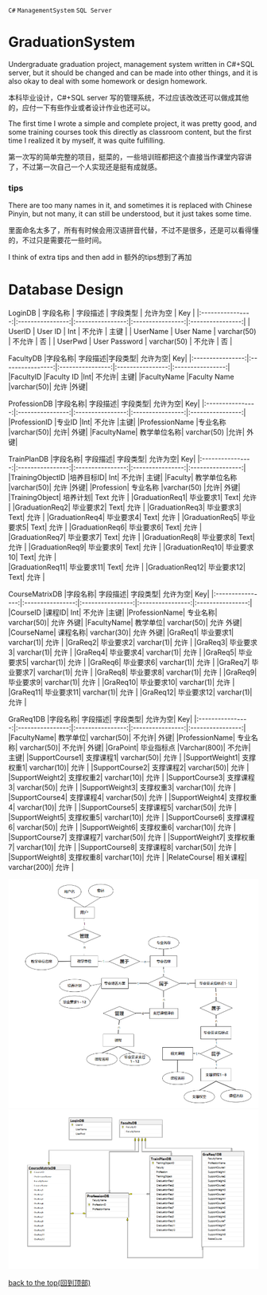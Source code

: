 `C#` `ManagementSystem` `SQL Server` 
# GraduationSystem

Undergraduate graduation project, management system written in C#+SQL server,
but it should be changed and can be made into other things, 
and it is also okay to deal with some homework or design homework.

本科毕业设计，C#+SQL server 写的管理系统，不过应该改改还可以做成其他的，应付一下有些作业或者设计作业也还可以。


The first time I wrote a simple and complete project, it was pretty good, 
and some training courses took this directly as classroom content,
but the first time I realized it by myself, it was quite fulfilling.

第一次写的简单完整的项目，挺菜的，一些培训班都把这个直接当作课堂内容讲了，不过第一次自己一个人实现还是挺有成就感。



### tips
There are too many names in it, and sometimes it is replaced with Chinese Pinyin, but not many, 
it can still be understood, but it just takes some time.

里面命名太多了，所有有时候会用汉语拼音代替，不过不是很多，还是可以看得懂的，不过只是需要花一些时间。

I think of extra tips and then add in
额外的tips想到了再加

# Database Design

LoginDB
| 字段名称   | 字段描述   | 字段类型   | 允许为空   | Key    |
|:----------------:|:----------------:|:----------------:|:----------------:|:----------------:|
| UserID |	User ID |	Int	| 不允许 |	主键 |
| UserName | User Name |	varchar(50) |	不允许 |	否 |
| UserPwd |	User Password |	varchar(50) |	不允许	| 否 |

FacultyDB
|字段名称|	字段描述|字段类型|	允许为空|	Key|
|:----------------:|:----------------:|:----------------:|:----------------:|:----------------:|
|FacultyID	|Faculty ID	|Int|	不允许|	主键|
|FacultyName	|Faculty Name	|varchar(50)|	允许	|外键|

ProfessionDB
|字段名称|	字段描述|	字段类型|	允许为空|	Key|
|:----------------:|:----------------:|:----------------:|:----------------:|:----------------:|
|ProfessionID	|专业ID	|Int|	不允许	|主键|
|ProfessionName	|专业名称	|varchar(50)|	允许|	外键|
|FacultyName|	教学单位名称|	varchar(50)	|允许|	外键|

TrainPlanDB
|字段名称|	字段描述|	字段类型|	允许为空|	Key|
|:----------------:|:----------------:|:----------------:|:----------------:|:----------------:|
|TrainingObjectID	|培养目标ID|	Int|	不允许|	主键|
|Faculty|	教学单位名称	|varchar(50)|	允许	|外键|
|Profession|	专业名称	|varchar(50)	|允许|	外键|
|TrainingObject|	培养计划|	Text	允许	|
|GraduationReq1|  毕业要求1|	Text|	允许	|
|GraduationReq2|	毕业要求2|	Text|	允许	|
|GraduationReq3|	毕业要求3|	Text|	允许	|
|GraduationReq4|	毕业要求4|	Text|	允许	|
|GraduationReq5|	毕业要求5|	Text|	允许	|
|GraduationReq6|	毕业要求6|	Text|	允许	|
|GraduationReq7|	毕业要求7|	Text|	允许	|
|GraduationReq8|	毕业要求8|	Text|	允许	|
|GraduationReq9|	毕业要求9|	Text|	允许	|
|GraduationReq10|	毕业要求10|	Text|	允许  |	
|GraduationReq11|	毕业要求11|	Text|	允许	|
|GraduationReq12|	毕业要求12|	Text|	允许	|

CourseMatrixDB
|字段名称|	字段描述|	字段类型|	允许为空|	Key|
|:----------------:|:----------------:|:----------------:|:----------------:|:----------------:|
|CourseID	|课程ID|	Int|	不允许	|主键|
|ProfessionName|	专业名称|	varchar(50)|	允许	外键|
|FacultyName|	教学单位| varchar(50)|	允许	外键|
|CourseName|	课程名称|	varchar(30)|	允许	外键|
|GraReq1|	毕业要求1|	varchar(1)|	允许	|
|GraReq2|	毕业要求2|	varchar(1)|	允许	|
|GraReq3|	毕业要求3|	varchar(1)|	允许	|
|GraReq4|	毕业要求4|	varchar(1)|	允许	|
|GraReq5|	毕业要求5|	varchar(1)|	允许	|
|GraReq6|	毕业要求6|	varchar(1)|	允许	|
|GraReq7|	毕业要求7|	varchar(1)|	允许	|
|GraReq8|	毕业要求8|	varchar(1)|	允许	|
|GraReq9|	毕业要求9|	varchar(1)|	允许	|
|GraReq10|	毕业要求10|	varchar(1)|	允许	|
|GraReq11|	毕业要求11|	varchar(1)|	允许	|
|GraReq12|	毕业要求12|	varchar(1)|	允许	|

GraReq1DB
|字段名称|	字段描述|	字段类型|	允许为空|	Key|
|:----------------:|:----------------:|:----------------:|:----------------:|:----------------:|
|FacultyName|	教学单位|	varchar(50)|	不允许|	外键|
|ProfessionName| 	专业名称|	varchar(50)|	不允许|	外键|
|GraPoint|	毕业指标点	|Varchar(800)|	不允许|	主键|
|SupportCourse1|	支撑课程1|	varchar(50)|	允许	|
|SupportWeight1|	支撑权重1|	varchar(10)|	允许	|
|SupportCourse2|	支撑课程2|	varchar(50)|	允许	|
|SupportWeight2|	支撑权重2|	varchar(10)|	允许	|
|SupportCourse3|	支撑课程3|	varchar(50)|	允许	|
|SupportWeight3|	支撑权重3|	varchar(10)|	允许	|
|SupportCourse4|	支撑课程4|	varchar(50)|	允许	|
|SupportWeight4|	支撑权重4|	varchar(10)|	允许	|
|SupportCourse5|	支撑课程5|	varchar(50)|	允许	|
|SupportWeight5|	支撑权重5|	varchar(10)|	允许	|
|SupportCourse6|	支撑课程6|	varchar(50)|	允许	|
|SupportWeight6|	支撑权重6|	varchar(10)|	允许	|
|SupportCourse7|	支撑课程7|	varchar(50)|	允许	|
|SupportWeight7|	支撑权重7|	varchar(10)|  允许	|
|SupportCourse8|	支撑课程8|	varchar(50)|  允许	|
|SupportWeight8|	支撑权重8|	varchar(10)|	允许	|
|RelateCourse|	相关课程|	varchar(200)|	允许	|





![image](https://github.com/MuYu-X/GraduationSystemManagement/blob/main/E-R%20Diagram.png)
![image](https://github.com/MuYu-X/GraduationSystemManagement/blob/main/relation%20table.png)

[back to the top(回到顶部)](#readme)



